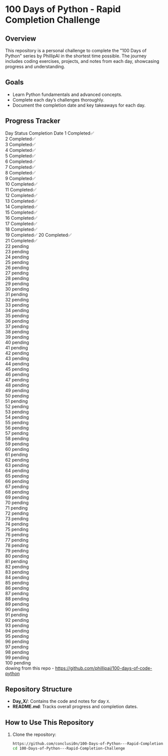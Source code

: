 # 100 Days of Python - Rapid Completion Challenge

## Overview  
This repository is a personal challenge to complete the "100 Days of Python" series by PhillipAI in the shortest time possible. The journey includes coding exercises, projects, and notes from each day, showcasing progress and understanding.

## Goals  
- Learn Python fundamentals and advanced concepts.  
- Complete each day’s challenges thoroughly.  
- Document the completion date and key takeaways for each day.

## Progress Tracker  
Day 	Status	Completion Date 
1	  Completed✅ 	
2	  Completed✅ 	
3	  Completed✅ 	
4	  Completed✅ 	
5	  Completed✅ 	
6	  Completed✅ 	
7	  Completed✅ 	
8	  Completed✅ 	
9	  Completed✅ 	
10	  Completed✅ 	
11	  Completed✅ 	
12	  Completed✅ 	
13	  Completed✅ 	
14	  Completed✅ 	
15	  Completed✅  	
16	  Completed✅ 	
17	  Completed✅  	
18	 Completed✅ 	
19	 Completed✅
20	 Completed✅ 	
21	 Completed✅ 	
22	pending 	
23	pending 	
24	pending 	
25	pending 	
26	pending 	
27	pending 	
28	pending 	
29	pending 	
30	pending 	
31	pending 	
32	pending 	
33	pending 	
34	pending 	
35	pending 	
36	pending 	
37	pending 	
38	pending 	
39	pending 	
40	pending 	
41	pending 	
42	pending 	
43	pending 	
44	pending 	
45	pending 	
46	pending 	
47	pending 	
48	pending 	
49	pending 	
50	pending 	
51	pending 	
52	pending 	
53	pending 	
54	pending 	
55	pending 	
56	pending 	
57	pending 	
58	pending 	
59	pending 	
60	pending 	
61	pending 	
62	pending 	
63	pending 	
64	pending 	
65	pending 	
66	pending 	
67	pending 	
68	pending 	
69	pending 	
70	pending 	
71	pending 	
72	pending 	
73	pending 	
74	pending 	
75	pending 	
76	pending 	
77	pending 	
78	pending 	
79	pending 	
80	pending 	
81	pending 	
82	pending 	
83	pending 	
84	pending 	
85	pending 	
86	pending 	
87	pending 	
88	pending 	
89	pending 	
90	pending 	
91	pending 	
92	pending 	
93	pending 	
94	pending 	
95	pending 	
96	pending 	
97	pending 	
98	pending 	
99	pending 	
100	pending 	
dowing from this repo - https://github.com/phillipai/100-days-of-code-python
## Repository Structure  
- **Day_X/**: Contains the code and notes for day `X`.  
- **README.md**: Tracks overall progress and completion dates.  

## How to Use This Repository  
1. Clone the repository:  
   ```bash
   https://github.com/conclusi0n/100-Days-of-Python---Rapid-Completion-Challenge
   cd 100-Days-of-Python---Rapid-Completion-Challenge

